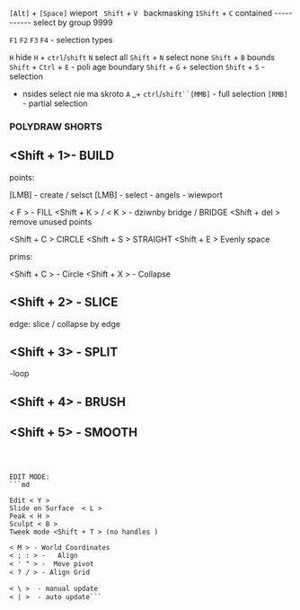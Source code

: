 

`[Alt]` + `[Space]`  wieport
` Shift` + `V ` backmasking 
`1Shift` + `C` contained
----------- select by group 9999

`F1` `F2` `F3` `F4` - selection types 

`H`  hide `H` + `ctrl`/`shift`
`N` select all
`Shift` + `N` select none
`Shift` + `B` bounds 
`Shift` + `Ctrl` + `E` - poli age boundary
`Shift` + `G` + selection
`Shift` + `S` - selection
- nsides select nie ma skroto 
` A ` _+ `ctrl`/`shift``[MMB]` - full selection `[RMB]` - partial selection 

### POLYDRAW SHORTS


<Shift + 1>- BUILD
------------
points:

[LMB] - create / selsct
<Shift> [LMB] - select
<Ctrl> - angels
<Alt> - wiewport

< F > - FILL
<Shift + K > / < K > -  dziwnby bridge / BRIDGE
<Shift + del > remove unused points

<Shift + C > CIRCLE
<Shift + S > STRAIGHT
<Shift + E > Evenly space

prims:

<Shift + C > - Circle
<Shift + X > - Collapse

 
<Shift + 2> - SLICE 
------------
edge: slice / collapse by edge 

<Shift + 3> - SPLIT
------------

<Shift> -loop 

<Shift + 4> - BRUSH
------------
<Shift + 5> - SMOOTH
------------
```



EDIT MODE:
```md

Edit < Y >
Slide on Surface  < L >
Peak < H >
Sculpt < B >
Tweek mode <Shift + T > (no handles )
```


```md
< M > - World Coordinates
< ; : > -   Align
< ' " > -  Move pivot
< ? / > - Align Grid
```


```md
< \ >  - manual update
< | >  - auto update```
